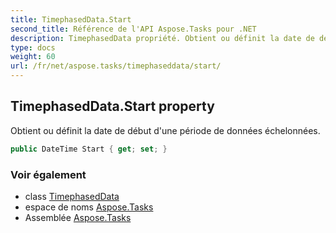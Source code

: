 ```yaml
---
title: TimephasedData.Start
second_title: Référence de l'API Aspose.Tasks pour .NET
description: TimephasedData propriété. Obtient ou définit la date de début dune période de données échelonnées.
type: docs
weight: 60
url: /fr/net/aspose.tasks/timephaseddata/start/
---
```

## TimephasedData.Start property

Obtient ou définit la date de début d'une période de données échelonnées.

```csharp
public DateTime Start { get; set; }
```

### Voir également

* class [TimephasedData](../)
* espace de noms [Aspose.Tasks](../../timephaseddata/)
* Assemblée [Aspose.Tasks](../../../)


